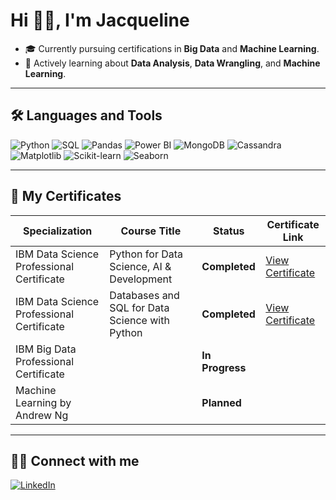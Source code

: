 # Hi 👋🏽, I'm Jacqueline


 - 🎓 Currently pursuing certifications in **Big Data** and **Machine Learning**.
 - 🧠 Actively learning about **Data Analysis**, **Data Wrangling**, and **Machine Learning**.


---

## 🛠️ Languages and Tools

<p align="left">
    <img src="https://img.shields.io/badge/Python-3776AB?style=for-the-badge&logo=python&logoColor=white" alt="Python"/>
    <img src="https://img.shields.io/badge/SQL-005C84?style=for-the-badge&logo=postgresql&logoColor=white" alt="SQL"/>
    <img src="https://img.shields.io/badge/Pandas-150458?style=for-the-badge&logo=pandas&logoColor=white" alt="Pandas"/>
    <img src="https://img.shields.io/badge/PowerBI-F2C811?style=for-the-badge&logo=powerbi&logoColor=black" alt="Power BI"/>
    <img src="https://img.shields.io/badge/MongoDB-47A248?style=for-the-badge&logo=mongodb&logoColor=white" alt="MongoDB"/>
    <img src="https://img.shields.io/badge/Cassandra-1287B1?style=for-the-badge&logo=apachecassandra&logoColor=white" alt="Cassandra"/>
    <img src="https://img.shields.io/badge/Matplotlib-013243?style=for-the-badge&logo=plotly&logoColor=white" alt="Matplotlib"/>
    <img src="https://img.shields.io/badge/Scikit--Learn-F7931E?style=for-the-badge&logo=scikitlearn&logoColor=white" alt="Scikit-learn"/>
    <img src="https://img.shields.io/badge/Seaborn-0769AD?style=for-the-badge&logoColor=white" alt="Seaborn"/>
</p>


---

## 📄 My Certificates

| Specialization                                 | Course Title                                      | Status         | Certificate Link                                                                                                |
|-----------------------------------------------|--------------------------------------------------|----------------|-------------------------------------------------------------------------------------------------------------------|
| IBM Data Science Professional Certificate     | Python for Data Science, AI & Development        | **Completed**   | [View Certificate](https://coursera.org/share/f76ba22c830d5f3b11be5930716b783c)                                  |
| IBM Data Science Professional Certificate     | Databases and SQL for Data Science with Python   | **Completed**   | [View Certificate](https://www.coursera.org/account/accomplishments/records/97ZVSY92CP6T)                        |
| IBM Big Data Professional Certificate         |                                                  | **In Progress** |                                                                                                                  |
| Machine Learning by Andrew Ng                 |                                                  | **Planned**     |                                                                                                                  |

---

## 🤝🏽 Connect with me

<p align="left">
    <a href="https://www.linkedin.com/in/jacqueline-marianadin/" target="blank">
        <img src="https://img.shields.io/badge/LinkedIn-0077B5?style=for-the-badge&logo=linkedin&logoColor=white" alt="LinkedIn"/>
    </a>
